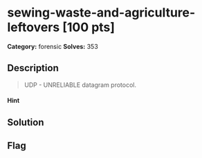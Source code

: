 # sewing-waste-and-agriculture-leftovers [100 pts]

**Category:** forensic
**Solves:** 353

## Description
>UDP - UNRELIABLE datagram protocol.

#### Hint 

## Solution

## Flag

